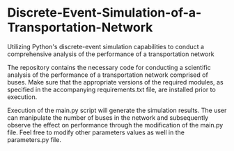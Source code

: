 # Discrete-Event-Simulation-of-a-Transportation-Network
Utilizing Python's discrete-event simulation capabilities to conduct a comprehensive analysis of the performance of a transportation network


The repository contains the necessary code for conducting a scientific analysis of the performance of a transportation network comprised of buses. Make sure that the appropriate versions of the required modules, as specified in the accompanying requirements.txt file, are installed prior to execution. 

Execution of the main.py script will generate the simulation results. The user can manipulate the number of buses in the network and subsequently observe the effect on performance through the modification of the main.py file. Feel free to modify other parameters values as well in the parameters.py file.

